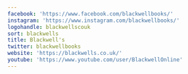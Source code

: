 ```yaml
---
facebook: 'https://www.facebook.com/blackwellbooks/'
instagram: 'https://www.instagram.com/blackwellbooks/'
logohandle: blackwellscouk
sort: blackwells
title: Blackwell's
twitter: blackwellbooks
website: 'https://blackwells.co.uk/'
youtube: 'https://www.youtube.com/user/BlackwellOnline'
---
```

